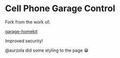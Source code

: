 <H1>Cell Phone Garage Control </H1>

Fork from the work of:

<a href="https://github.com/twstokes/garage-homekit"> garage-homekit</a>

Improved security!

@aurzola did some styling to the page 😁
